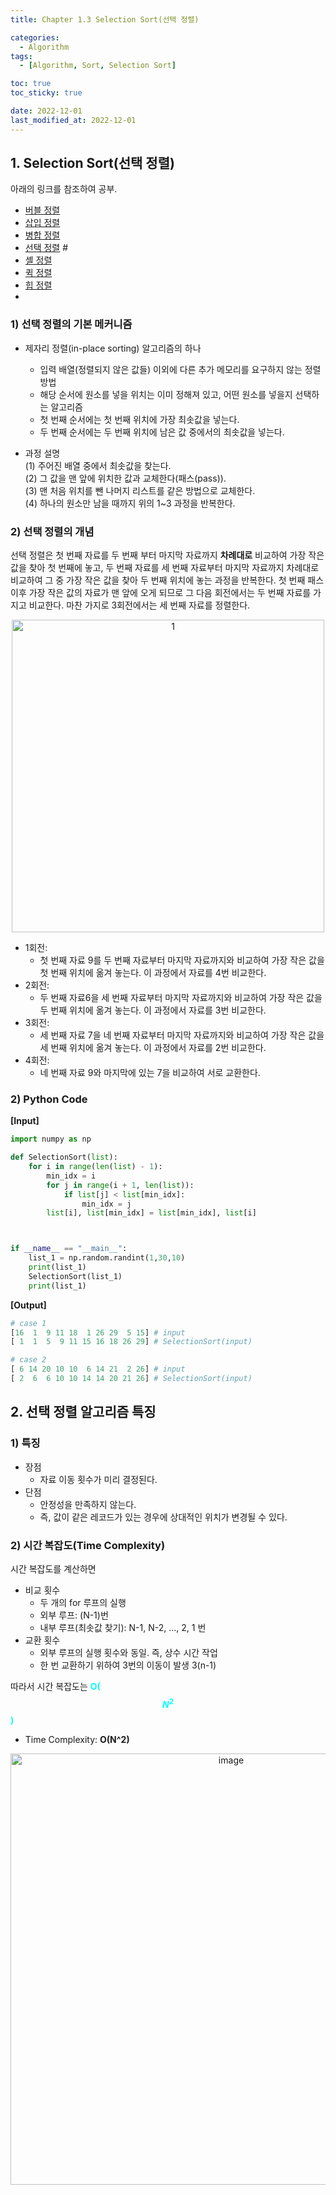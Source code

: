 ```yaml
---
title: Chapter 1.3 Selection Sort(선택 정렬)

categories: 
  - Algorithm
tags:
  - [Algorithm, Sort, Selection Sort]

toc: true
toc_sticky: true

date: 2022-12-01
last_modified_at: 2022-12-01 
---
```


## 1. Selection Sort(선택 정렬)  

아래의 링크를 참조하여 공부.
- [버블 정렬](https://gmlwjd9405.github.io/2018/05/06/algorithm-bubble-sort.html)
- [삽입 정렬](https://gmlwjd9405.github.io/2018/05/06/algorithm-insertion-sort.html)
- [병합 정렬](https://gmlwjd9405.github.io/2018/05/08/algorithm-merge-sort.html)
- [선택 정렬](https://gmlwjd9405.github.io/2018/05/06/algorithm-selection-sort.html) #
- [셸 정렬](https://gmlwjd9405.github.io/2018/05/08/algorithm-shell-sort.html)
- [퀵 정렬](https://gmlwjd9405.github.io/2018/05/10/algorithm-quick-sort.html)
- [힙 정렬](https://gmlwjd9405.github.io/2018/05/10/algorithm-heap-sort.html)
- 
### 1) 선택 정렬의 기본 메커니즘  
- 제자리 정렬(in-place sorting) 알고리즘의 하나  
  - 입력 배열(정렬되지 않은 값들) 이외에 다른 추가 메모리를 요구하지 않는 정렬 방법  
  - 해당 순서에 원소를 넣을 위치는 이미 정해져 있고, 어떤 원소를 넣을지 선택하는 알고리즘  
  - 첫 번째 순서에는 첫 번째 위치에 가장 최솟값을 넣는다.  
  - 두 번째 순서에는 두 번째 위치에 남은 값 중에서의 최솟값을 넣는다.  

- 과정 설명  
  (1) 주어진 배열 중에서 최솟값을 찾는다.  
  (2) 그 값을 맨 앞에 위치한 값과 교체한다(패스(pass)).  
  (3) 맨 처음 위치를 뺀 나머지 리스트를 같은 방법으로 교체한다.  
  (4) 하나의 원소만 남을 때까지 위의 1~3 과정을 반복한다.  

### 2) 선택 정렬의 개념
선택 정렬은 첫 번째 자료를 두 번째 부터 마지막 자료까지 **차례대로** 비교하여 가장 작은 값을 찾아 첫 번째에 놓고, 두 번째 자료를 세 번째 자료부터 마지막 자료까지 차례대로 비교하여
그 중 가장 작은 값을 찾아 두 번째 위치에 놓는 과정을 반복한다. 첫 번째 패스 이후 가장 작은 값의 자료가 맨 앞에 오게 되므로 그 다음 회전에서는 두 번째 자료를 가지고 비교한다. 마찬
가지로 3회전에서는 세 번째 자료를 정렬한다.

<p align="center">
<img width="500" alt="1" src="https://user-images.githubusercontent.com/111734605/204979075-003c4833-8dcf-488e-8433-e7000ff5c641.png">
</p>

- 1회전:
    - 첫 번째 자료 9를 두 번째 자료부터 마지막 자료까지와 비교하여 가장 작은 값을 첫 번째 위치에 옮겨 놓는다. 이 과정에서 자료를 4번 비교한다.
- 2회전:
    - 두 번째 자료6을 세 번째 자료부터 마지막 자료까지와 비교하여 가장 작은 값을 두 번째 위치에 옮겨 놓는다. 이 과정에서 자료를 3번 비교한다.
- 3회전:
    - 세 번째 자료 7을 네 번째 자료부터 마지막 자료까지와 비교하여 가장 작은 값을 세 번째 위치에 옮겨 놓는다. 이 과정에서 자료를 2번 비교한다.
- 4회전:
    - 네 번째 자료 9와 마지막에 있는 7을 비교하여 서로 교환한다.

### 2) Python Code
**[Input]**  

```python
import numpy as np

def SelectionSort(list):
    for i in range(len(list) - 1):
        min_idx = i
        for j in range(i + 1, len(list)):
            if list[j] < list[min_idx]:
                min_idx = j
        list[i], list[min_idx] = list[min_idx], list[i]



if __name__ == "__main__":    
    list_1 = np.random.randint(1,30,10)
    print(list_1)
    SelectionSort(list_1)
    print(list_1)               
```

**[Output]**  
```python
# case 1
[16  1  9 11 18  1 26 29  5 15] # input
[ 1  1  5  9 11 15 16 18 26 29] # SelectionSort(input)

# case 2
[ 6 14 20 10 10  6 14 21  2 26] # input
[ 2  6  6 10 10 14 14 20 21 26] # SelectionSort(input)
```

## 2. 선택 정렬 알고리즘 특징
### 1) 특징  
- 장점  
  - 자료 이동 횟수가 미리 결정된다.  
- 단점  
  - 안정성을 만족하지 않는다.  
  - 즉, 값이 같은 레코드가 있는 경우에 상대적인 위치가 변경될 수 있다.  

### 2) 시간 복잡도(Time Complexity)  
시간 복잡도를 계산하면

- 비교 횟수  
  - 두 개의 for 루프의 실행  
  - 외부 루프: (N-1)번  
  - 내부 루프(최솟값 찾기): N-1, N-2, ..., 2, 1 번  
- 교환 횟수  
  - 외부 루프의 실행 횟수와 동일. 즉, 상수 시간 작업  
  - 한 번 교환하기 위하여 3번의 이동이 발생 3(n-1)   
 
따라서 시간 복잡도는 <span style = "color:aqua">**O($$N^2$$)**</span>

- Time Complexity: **O(N^2)**

<p align = "center">
<img width="690" alt="image" src="https://user-images.githubusercontent.com/111734605/204984038-9021521d-48d4-41f3-b2af-6216ed965e52.png">
</p>
